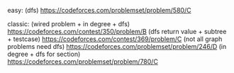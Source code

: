 easy:
(dfs)
 https://codeforces.com/problemset/problem/580/C


classic:
(wired problem + in degree + dfs)
https://codeforces.com/contest/350/problem/B
(dfs return value + subtree + testcase)
https://codeforces.com/contest/369/problem/C
(not all graph problems need dfs)
https://codeforces.com/problemset/problem/246/D
(in degree + dfs for section)
https://codeforces.com/problemset/problem/780/C